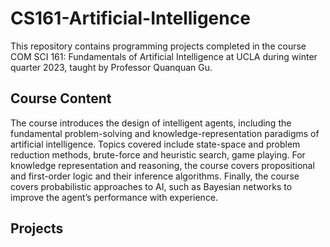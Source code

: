 # CS161-Artificial-Intelligence

This repository contains programming projects completed in the course COM SCI 161: Fundamentals of Artificial Intelligence at UCLA during winter quarter 2023, taught by Professor Quanquan Gu.

## Course Content
The course introduces the design of intelligent agents, including the fundamental problem-solving and knowledge-representation paradigms of artificial intelligence. Topics covered include state-space and problem reduction methods, brute-force and heuristic search, game playing. For knowledge representation and reasoning, the course covers propositional and first-order logic and their inference algorithms. Finally, the course covers probabilistic approaches to AI, such as Bayesian networks to improve the agent’s performance with experience.

## Projects
